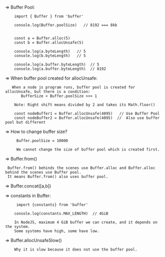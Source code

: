=>  Buffer Pool:

        import { Buffer } from 'buffer'

        console.log(Buffer.poolSize)   // 8192 === 8kb 


        const a = Buffer.alloc(5)
        const b = Buffer.allocUnsafe(5)

        console.log(a.byteLength)   // 5    
        console.log(b.byteLength)   // 5

        console.log(a.buffer.byteLength)  // 5
        console.log(a.buffer.byteLength)  // 8192


=>  When buffer pool created for allocUnsafe:

       When a node js program runs, buffer pool is created for allocUnsafe, but there is a condition:
           BufferSize < Buffer.poolSize >>> 1

        Note: Right shift means divided by 2 and takes its Math.floor()

        const nodeBuffer1 = Buffer.allocUnsafe(4095)   // Use Buffer Pool
        const nodeBuffer2 = Buffer.allocUnsafe(4095)  //  Also use buffer pool but different


=>  How to change buffer size?
 
         Buffer.poolSize = 10000

         We cannot change the size of buffer pool which is created first.


=>  Buffer.from()

     Buffer.from() behinds the scenes use Buffer.alloc and Buffer.alloc behind the scenes use Buffer pool.
     It means Buffer.from() also uses buffer pool.


=>  Buffer.concat([a,b])

=>  constants in Buffer:

         import {constants} from 'buffer'
        
        console.log(constants.MAX_LENGTH)  // 4GiB

        In NodeJS, maximum 4 GiB buffer we can create, and it depends on the system.
        Some systems have high, some have low.


=>  Buffer.allocUnsafeSlow()

        Why it is slow because it does not use the buffer pool.